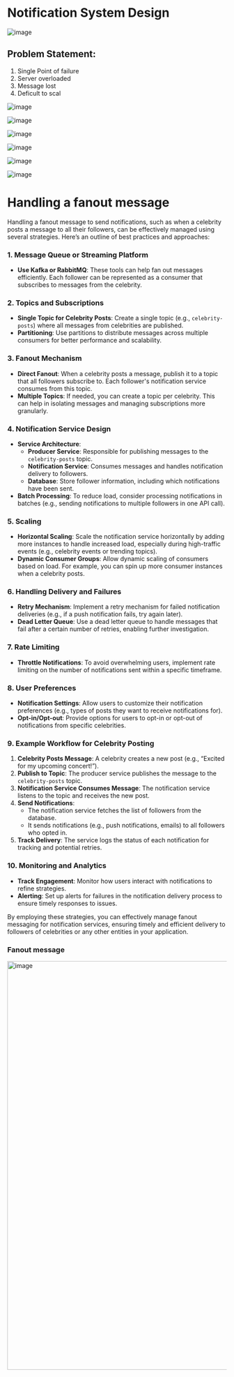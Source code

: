# Notification System Design 

![image](https://user-images.githubusercontent.com/115500959/201484751-cc1c7e2a-c4b1-4fd0-8d46-487c94754de7.png)

## Problem Statement:

1. Single Point of failure
2. Server overloaded
3. Message lost
4. Deficult to scal

![image](https://user-images.githubusercontent.com/115500959/201484524-e3fc0e1f-818a-4904-8544-56418cdbf9cf.png)

![image](https://user-images.githubusercontent.com/115500959/201484601-1a963c80-96d9-472a-b51a-81ab688bd1af.png)

![image](https://user-images.githubusercontent.com/115500959/201484640-1d2d0afb-4a0b-4bf5-8c37-7636d8336591.png)


![image](https://user-images.githubusercontent.com/115500959/201504916-01f4b99f-3568-48de-b262-2c1decfdd952.png)

![image](https://user-images.githubusercontent.com/115500959/201505025-7763c3d5-1afa-480f-aa4d-dc71e0a4a434.png)

![image](https://user-images.githubusercontent.com/115500959/201505091-1b5e6b0d-b21b-4c26-8142-fbbac1bcf353.png)

# Handling a fanout message

Handling a fanout message to send notifications, such as when a celebrity posts a message to all their followers, can be effectively managed using several strategies. Here’s an outline of best practices and approaches:

### 1. **Message Queue or Streaming Platform**
   - **Use Kafka or RabbitMQ**: These tools can help fan out messages efficiently. Each follower can be represented as a consumer that subscribes to messages from the celebrity.

### 2. **Topics and Subscriptions**
   - **Single Topic for Celebrity Posts**: Create a single topic (e.g., `celebrity-posts`) where all messages from celebrities are published.
   - **Partitioning**: Use partitions to distribute messages across multiple consumers for better performance and scalability.

### 3. **Fanout Mechanism**
   - **Direct Fanout**: When a celebrity posts a message, publish it to a topic that all followers subscribe to. Each follower's notification service consumes from this topic.
   - **Multiple Topics**: If needed, you can create a topic per celebrity. This can help in isolating messages and managing subscriptions more granularly.

### 4. **Notification Service Design**
   - **Service Architecture**:
     - **Producer Service**: Responsible for publishing messages to the `celebrity-posts` topic.
     - **Notification Service**: Consumes messages and handles notification delivery to followers.
     - **Database**: Store follower information, including which notifications have been sent.
   - **Batch Processing**: To reduce load, consider processing notifications in batches (e.g., sending notifications to multiple followers in one API call).

### 5. **Scaling**
   - **Horizontal Scaling**: Scale the notification service horizontally by adding more instances to handle increased load, especially during high-traffic events (e.g., celebrity events or trending topics).
   - **Dynamic Consumer Groups**: Allow dynamic scaling of consumers based on load. For example, you can spin up more consumer instances when a celebrity posts.

### 6. **Handling Delivery and Failures**
   - **Retry Mechanism**: Implement a retry mechanism for failed notification deliveries (e.g., if a push notification fails, try again later).
   - **Dead Letter Queue**: Use a dead letter queue to handle messages that fail after a certain number of retries, enabling further investigation.

### 7. **Rate Limiting**
   - **Throttle Notifications**: To avoid overwhelming users, implement rate limiting on the number of notifications sent within a specific timeframe.

### 8. **User Preferences**
   - **Notification Settings**: Allow users to customize their notification preferences (e.g., types of posts they want to receive notifications for).
   - **Opt-in/Opt-out**: Provide options for users to opt-in or opt-out of notifications from specific celebrities.

### 9. **Example Workflow for Celebrity Posting**
1. **Celebrity Posts Message**: A celebrity creates a new post (e.g., “Excited for my upcoming concert!”).
2. **Publish to Topic**: The producer service publishes the message to the `celebrity-posts` topic.
3. **Notification Service Consumes Message**: The notification service listens to the topic and receives the new post.
4. **Send Notifications**:
   - The notification service fetches the list of followers from the database.
   - It sends notifications (e.g., push notifications, emails) to all followers who opted in.
5. **Track Delivery**: The service logs the status of each notification for tracking and potential retries.

### 10. **Monitoring and Analytics**
- **Track Engagement**: Monitor how users interact with notifications to refine strategies.
- **Alerting**: Set up alerts for failures in the notification delivery process to ensure timely responses to issues.

By employing these strategies, you can effectively manage fanout messaging for notification services, ensuring timely and efficient delivery to followers of celebrities or any other entities in your application.

### Fanout message

<img width="937" alt="image" src="https://github.com/user-attachments/assets/f905a1b8-5945-4468-84cb-3571fb9c4441">


